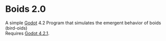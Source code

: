 # Boids 2.0
A simple [Godot](https://godotengine.org) 4.2 Program that simulates the emergent behavior of boids (bird-oids)  
Requires [Godot 4.2.1](https://godotengine.org/download/archive/4.2.1-stable/).
